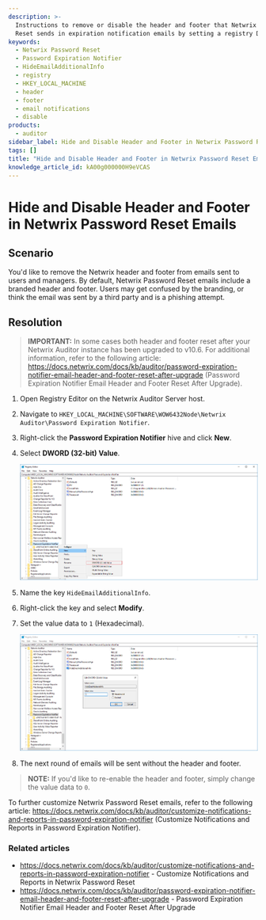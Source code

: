 ```yaml
---
description: >-
  Instructions to remove or disable the header and footer that Netwrix Password
  Reset sends in expiration notification emails by setting a registry DWORD.
keywords:
  - Netwrix Password Reset
  - Password Expiration Notifier
  - HideEmailAdditionalInfo
  - registry
  - HKEY_LOCAL_MACHINE
  - header
  - footer
  - email notifications
  - disable
products:
  - auditor
sidebar_label: Hide and Disable Header and Footer in Netwrix Password Reset Emails
tags: []
title: "Hide and Disable Header and Footer in Netwrix Password Reset Emails"
knowledge_article_id: kA00g000000H9eVCAS
---
```


# Hide and Disable Header and Footer in Netwrix Password Reset Emails

## Scenario

You'd like to remove the Netwrix header and footer from emails sent to users and managers. By default, Netwrix Password Reset emails include a branded header and footer. Users may get confused by the branding, or think the email was sent by a third party and is a phishing attempt.

## Resolution

> **IMPORTANT:** In some cases both header and footer reset after your Netwrix Auditor instance has been upgraded to v10.6. For additional information, refer to the following article: https://docs.netwrix.com/docs/kb/auditor/password-expiration-notifier-email-header-and-footer-reset-after-upgrade (Password Expiration Notifier Email Header and Footer Reset After Upgrade).

1. Open Registry Editor on the Netwrix Auditor Server host.
2. Navigate to `HKEY_LOCAL_MACHINE\SOFTWARE\WOW6432Node\Netwrix Auditor\Password Expiration Notifier`.
3. Right-click the **Password Expiration Notifier** hive and click **New**.
4. Select **DWORD (32-bit) Value**.

   ![New DWORD (32-bit) Value](images/ka04u00000117kD_0EM4u000008MHts.png)

5. Name the key `HideEmailAdditionalInfo`.
6. Right-click the key and select **Modify**.
7. Set the value data to `1` (Hexadecimal).

   ![Modify DWORD value to 1](images/ka04u00000117kD_0EM4u000008MHuC.png)

8. The next round of emails will be sent without the header and footer.

> **NOTE:** If you'd like to re-enable the header and footer, simply change the value data to `0`.

To further customize Netwrix Password Reset emails, refer to the following article: https://docs.netwrix.com/docs/kb/auditor/customize-notifications-and-reports-in-password-expiration-notifier (Customize Notifications and Reports in Password Expiration Notifier).

### Related articles

- https://docs.netwrix.com/docs/kb/auditor/customize-notifications-and-reports-in-password-expiration-notifier - Customize Notifications and Reports in Netwrix Password Reset  
- https://docs.netwrix.com/docs/kb/auditor/password-expiration-notifier-email-header-and-footer-reset-after-upgrade - Password Expiration Notifier Email Header and Footer Reset After Upgrade
